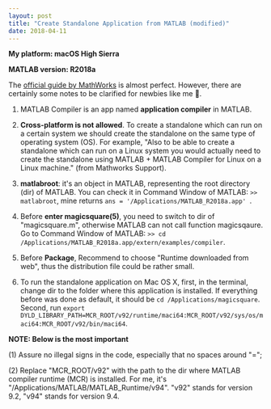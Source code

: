 ```yaml
---
layout: post
title: "Create Standalone Application from MATLAB (modified)"
date: 2018-04-11
---
```


**My platform: macOS High Sierra**


**MATLAB version: R2018a**


The [official guide by MathWorks](https://www.mathworks.com/help/compiler/create-and-install-a-standalone-application-from-matlab-code.html) is almost perfect. However, there are certainly some notes to be clarified for newbies like me :honeybee:.

1. MATLAB Compiler is an app named **application compiler** in MATLAB.

2. **Cross-platform is not allowed**. To create a standalone which can run on a certain system we should create the standalone on the same type of operating system (OS). For example, "Also to be able to create a standalone which can run on a Linux system you would actually need to create the standalone using MATLAB + MATLAB Compiler for Linux on a Linux machine." (from Mathworks Support).

3. **matlabroot**: it's an object in MATLAB, representing the root directory (dir) of MATLAB. You can check it in Command Window of MATLAB: `>> matlabroot`, mine returns `ans = '/Applications/MATLAB_R2018a.app' `.

4. Before **enter magicsquare(5)**, you need to switch to dir of "magicsquare.m", otherwise MATLAB can not call function magicsqaure. Go to Command Window of MATLAB: `>> cd /Applications/MATLAB_R2018a.app/extern/examples/compiler`.

5. Before **Package**, Recommend to choose "Runtime downloaded from web", thus the distribution file could be rather small.

6. To run the standalone application on Mac OS X, first, in the terminal, change dir to the folder where this application is installed. If everything before was done as default, it should be `cd /Applications/magicsquare`. Second, run `export DYLD_LIBRARY_PATH=MCR_ROOT/v92/runtime/maci64:MCR_ROOT/v92/sys/os/maci64:MCR_ROOT/v92/bin/maci64`.

**NOTE: Below is the most important**

(1) Assure no illegal signs in the code, especially that no spaces around "="; 

(2) Replace "MCR_ROOT/v92" with the path to the dir where MATLAB compiler runtime (MCR) is installed. For me, it's "/Applications/MATLAB/MATLAB_Runtime/v94". "v92" stands for version 9.2, "v94" stands for version 9.4.
